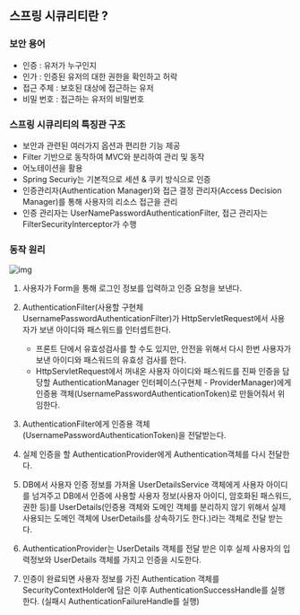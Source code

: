 ## 스프링 시큐리티란 ?

### 보안 용어
- 인증 : 유저가 누구인지
- 인가 : 인증된 유저의 대한 권한을 확인하고 허락
- 접근 주체 : 보호된 대상에 접근하는 유저
- 비밀 번호 : 접근하는 유저의 비밀번호

### 스프링 시큐리티의 특징관 구조
- 보안과 관련된 여러가지 옵션과 편리한 기능 제공
- Filter 기반으로 동작하여 MVC와 분리하여 관리 및 동작
- 어노테이션을 활용
- Spring Securiy는 기본적으로 세션 & 쿠키 방식으로 인증
- 인증관리자(Authentication Manager)와 접근 결정 관리자(Access Decision Manager)를 통해 사용자의 리소스 접근을 관리
- 인증 관리자는 UserNamePasswordAuthenticationFilter, 접근 관리자는 FilterSecurityInterceptor가 수행

### 동작 원리

![img]()


1. 사용자가 Form을 통해 로그인 정보를 입력하고 인증 요청을 보낸다.
2. AuthenticationFilter(사용할 구현체 UsernamePasswordAuthenticationFilter)가 HttpServletRequest에서 사용자가 보낸 아이디와 패스워드를 인터셉트한다.
	- 프론트 단에서 유효성검사를 할 수도 있지만, 안전을 위해서 다시 한번 사용자가 보낸 아이디와 패스워드의 유효성 검사를 한다.
	- HttpServletRequest에서 꺼내온 사용자 아이디와 패스워드를 진짜 인증을 담당할 AuthenticationManager 인터페이스(구현체 - ProviderManager)에게 인증용 객체(UsernamePasswordAuthenticationToken)로 만들어줘서 위임한다.

3. AuthenticationFilter에게 인증용 객체(UsernamePasswordAuthenticationToken)을 전달받는다.

4. 실제 인증을 할 AuthenticationProvider에게 Authentication객체를 다시 전달한다.

5. DB에서 사용자 인증 정보를 가져올 UserDetailsService 객체에게 사용자 아이디를 넘겨주고 DB에서 인증에 사용할 사용자 정보(사용자 아이디, 암호화된 패스워드, 권한 등)를 UserDetails(인증용 객체와 도메인 객체를 분리하지 않기 위해서 실제 사용되는 도메인 객체에 UserDetails를 상속하기도 한다.)라는 객체로 전달 받는다.
6. AuthenticationProvider는 UserDetails 객체를 전달 받은 이후 실제 사용자의 입력정보와 UserDetails 객체를 가지고 인증을 시도한다.

7. 인증이 완료되면 사용자 정보를 가진 Authentication 객체를 SecurityContextHolder에 담은 이후 AuthenticationSuccessHandle를 실행한다. (실패시 AuthenticationFailureHandle를 실행)